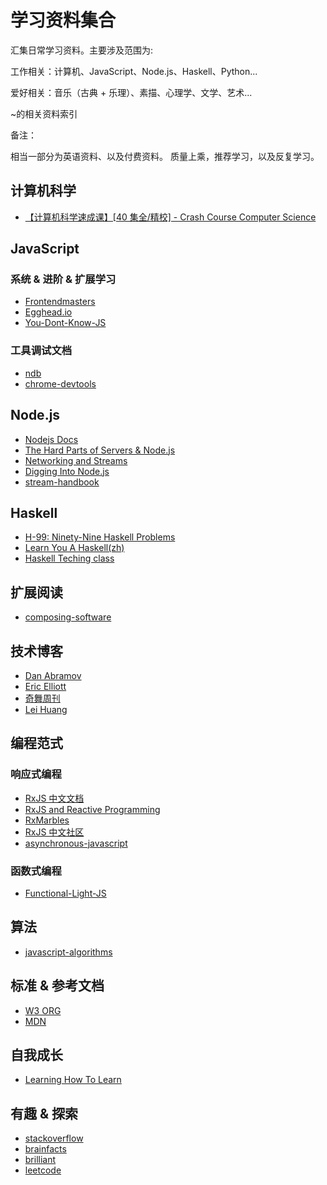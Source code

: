 # 学习资料集合

汇集日常学习资料。主要涉及范围为:

工作相关：计算机、JavaScript、Node.js、Haskell、Python...

爱好相关：音乐（古典 + 乐理）、素描、心理学、文学、艺术...

~的相关资料索引

备注：

相当一部分为英语资料、以及付费资料。
质量上乘，推荐学习，以及反复学习。

## 计算机科学

- [【计算机科学速成课】[40 集全/精校] - Crash Course Computer Science](https://www.bilibili.com/video/av21376839/)

## JavaScript

### 系统 & 进阶 & 扩展学习

- [Frontendmasters](https://frontendmasters.com/courses/)
- [Egghead.io](https://egghead.io/)
- [You-Dont-Know-JS](https://github.com/getify/You-Dont-Know-JS)

### 工具调试文档

- [ndb](https://github.com/GoogleChromeLabs/ndb)
- [chrome-devtools](https://developers.google.com/web/tools/chrome-devtools)

## Node.js

- [Nodejs Docs](https://nodejs.org/dist/latest-v12.x/docs/api/)
- [The Hard Parts of Servers & Node.js](https://frontendmasters.com/courses/servers-node-js/)
- [Networking and Streams](https://frontendmasters.com/courses/networking-streams/)
- [Digging Into Node.js](https://frontendmasters.com/courses/digging-into-node/)
- [stream-handbook](https://github.com/substack/stream-handbook)

## Haskell

- [H-99: Ninety-Nine Haskell Problems](https://wiki.haskell.org/H-99:_Ninety-Nine_Haskell_Problems)
- [Learn You A Haskell(zh)](https://github.com/MnO2/learnyouahaskell-zh/blob/develop/zh-cn/resource/resource.md)
- [Haskell Teching class](https://www.bilibili.com/video/av7513983/?p=9)

## 扩展阅读

- [composing-software](https://medium.com/javascript-scene/composing-software-an-introduction-27b72500d6ea)

## 技术博客

- [Dan Abramov](https://overreacted.io/)
- [Eric Elliott](https://medium.com/@_ericelliott)
- [奇舞周刊](https://weekly.75team.com/)
- [Lei Huang](https://leihuang.dev/)

## 编程范式

### 响应式编程

- [RxJS 中文文档](https://cn.rx.js.org/)
- [RxJS and Reactive Programming](https://reactive.how/)
- [RxMarbles](https://rxmarbles.com/#interval)
- [RxJS 中文社区](https://github.com/RxJS-CN)
- [asynchronous-javascript](https://frontendmasters.com/courses/asynchronous-javascript/)

### 函数式编程

- [Functional-Light-JS](https://github.com/getify/Functional-Light-JS)

## 算法

- [javascript-algorithms](https://github.com/trekhleb/javascript-algorithms/blob/master/README.zh-CN.md)

## 标准 & 参考文档

- [W3 ORG](https://www.w3.org/TR/DOM-Level-3-Events/#interface-uievent)
- [MDN](https://developer.mozilla.org/en-US/)

## 自我成长

- [Learning How To Learn](https://www.coursera.org/learn/learning-how-to-learn/home/week/1)

## 有趣 & 探索

- [stackoverflow](https://stackoverflow.com/)
- [brainfacts](http://www.brainfacts.org/)
- [brilliant](https://brilliant.org/courses/?tour=true)
- [leetcode](https://leetcode.com/problemset/all/)